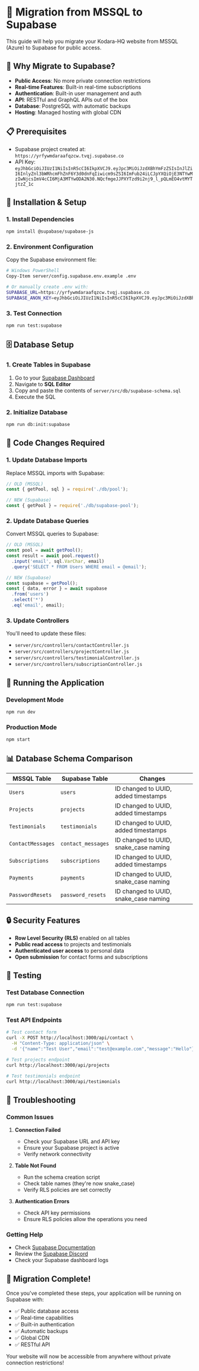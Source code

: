 # 🚀 Migration from MSSQL to Supabase

This guide will help you migrate your Kodara-HQ website from MSSQL (Azure) to Supabase for public access.

## 🎯 Why Migrate to Supabase?

- **Public Access**: No more private connection restrictions
- **Real-time Features**: Built-in real-time subscriptions
- **Authentication**: Built-in user management and auth
- **API**: RESTful and GraphQL APIs out of the box
- **Database**: PostgreSQL with automatic backups
- **Hosting**: Managed hosting with global CDN

## 📋 Prerequisites

- Supabase project created at: `https://yrfywmdaraafqzcw.tvqj.supabase.co`
- API Key: `eyJhbGciOiJIUzI1NiIsInR5cCI6IkpXVCJ9.eyJpc3MiOiJzdXBhYmFzZSIsInJlZiI6InlyZnl3bWRhcmFhZnF6Y3d0dnFqIiwicm9sZSI6ImFub24iLCJpYXQiOjE3NTYwMzIwNjcsImV4cCI6MjA3MTYwODA2N30.NQcfmgeJJPXYTzd9i2nj9_l_pQLmEO4vtMYTjtzZ_1c`

## 🔧 Installation & Setup

### 1. Install Dependencies
```bash
npm install @supabase/supabase-js
```

### 2. Environment Configuration
Copy the Supabase environment file:
```bash
# Windows PowerShell
Copy-Item server/config.supabase.env.example .env

# Or manually create .env with:
SUPABASE_URL=https://yrfywmdaraafqzcw.tvqj.supabase.co
SUPABASE_ANON_KEY=eyJhbGciOiJIUzI1NiIsInR5cCI6IkpXVCJ9.eyJpc3MiOiJzdXBhYmFzZSIsInJlZiI6InlyZnl3bWRhcmFhZnF6Y3d0dnFqIiwicm9sZSI6ImFub24iLCJpYXQiOjE3NTYwMzIwNjcsImV4cCI6MjA3MTYwODA2N30.NQcfmgeJJPXYTzd9i2nj9_l_pQLmEO4vtMYTjtzZ_1c
```

### 3. Test Connection
```bash
npm run test:supabase
```

## 🗄️ Database Setup

### 1. Create Tables in Supabase
1. Go to your [Supabase Dashboard](https://app.supabase.com)
2. Navigate to **SQL Editor**
3. Copy and paste the contents of `server/src/db/supabase-schema.sql`
4. Execute the SQL

### 2. Initialize Database
```bash
npm run db:init:supabase
```

## 🔄 Code Changes Required

### 1. Update Database Imports
Replace MSSQL imports with Supabase:
```javascript
// OLD (MSSQL)
const { getPool, sql } = require('./db/pool');

// NEW (Supabase)
const { getPool } = require('./db/supabase-pool');
```

### 2. Update Database Queries
Convert MSSQL queries to Supabase:

```javascript
// OLD (MSSQL)
const pool = await getPool();
const result = await pool.request()
  .input('email', sql.VarChar, email)
  .query('SELECT * FROM Users WHERE email = @email');

// NEW (Supabase)
const supabase = getPool();
const { data, error } = await supabase
  .from('users')
  .select('*')
  .eq('email', email);
```

### 3. Update Controllers
You'll need to update these files:
- `server/src/controllers/contactController.js`
- `server/src/controllers/projectController.js`
- `server/src/controllers/testimonialController.js`
- `server/src/controllers/subscriptionController.js`

## 🚀 Running the Application

### Development Mode
```bash
npm run dev
```

### Production Mode
```bash
npm start
```

## 📊 Database Schema Comparison

| MSSQL Table | Supabase Table | Changes |
|-------------|----------------|---------|
| `Users` | `users` | ID changed to UUID, added timestamps |
| `Projects` | `projects` | ID changed to UUID, added timestamps |
| `Testimonials` | `testimonials` | ID changed to UUID, added timestamps |
| `ContactMessages` | `contact_messages` | ID changed to UUID, snake_case naming |
| `Subscriptions` | `subscriptions` | ID changed to UUID, added timestamps |
| `Payments` | `payments` | ID changed to UUID, snake_case naming |
| `PasswordResets` | `password_resets` | ID changed to UUID, snake_case naming |

## 🔒 Security Features

- **Row Level Security (RLS)** enabled on all tables
- **Public read access** to projects and testimonials
- **Authenticated user access** to personal data
- **Open submission** for contact forms and subscriptions

## 🧪 Testing

### Test Database Connection
```bash
npm run test:supabase
```

### Test API Endpoints
```bash
# Test contact form
curl -X POST http://localhost:3000/api/contact \
  -H "Content-Type: application/json" \
  -d '{"name":"Test User","email":"test@example.com","message":"Hello"}'

# Test projects endpoint
curl http://localhost:3000/api/projects

# Test testimonials endpoint
curl http://localhost:3000/api/testimonials
```

## 🚨 Troubleshooting

### Common Issues

1. **Connection Failed**
   - Check your Supabase URL and API key
   - Ensure your Supabase project is active
   - Verify network connectivity

2. **Table Not Found**
   - Run the schema creation script
   - Check table names (they're now snake_case)
   - Verify RLS policies are set correctly

3. **Authentication Errors**
   - Check API key permissions
   - Ensure RLS policies allow the operations you need

### Getting Help

- Check [Supabase Documentation](https://supabase.com/docs)
- Review the [Supabase Discord](https://discord.supabase.com)
- Check your Supabase dashboard logs

## 🎉 Migration Complete!

Once you've completed these steps, your application will be running on Supabase with:
- ✅ Public database access
- ✅ Real-time capabilities
- ✅ Built-in authentication
- ✅ Automatic backups
- ✅ Global CDN
- ✅ RESTful API

Your website will now be accessible from anywhere without private connection restrictions!
